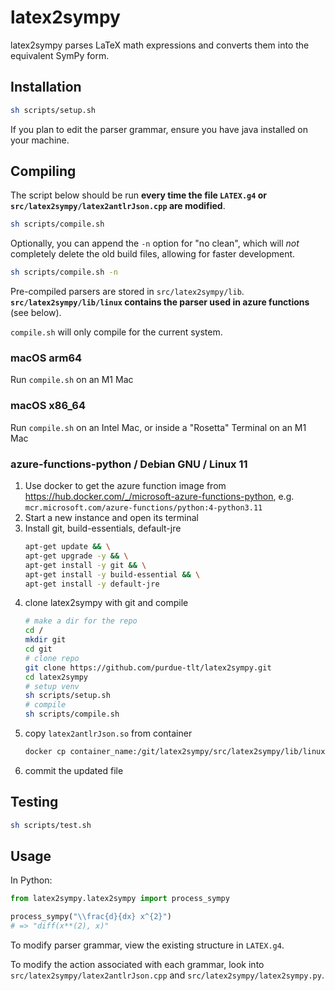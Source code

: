 # latex2sympy

latex2sympy parses LaTeX math expressions and converts them into the equivalent SymPy form.

## Installation

```sh
sh scripts/setup.sh
```

If you plan to edit the parser grammar, ensure you have java installed on your machine.

## Compiling

The script below should be run **every time the file `LATEX.g4` or `src/latex2sympy/latex2antlrJson.cpp` are modified**.

```sh
sh scripts/compile.sh
```

Optionally, you can append the `-n` option for "no clean", which will _not_ completely delete the old build files, allowing for faster development.

```sh
sh scripts/compile.sh -n
```

Pre-compiled parsers are stored in `src/latex2sympy/lib`. **`src/latex2sympy/lib/linux` contains the parser used in azure functions** (see below).

`compile.sh` will only compile for the current system.

### macOS arm64
Run `compile.sh` on an M1 Mac

### macOS x86_64
Run `compile.sh` on an Intel Mac, or inside a "Rosetta" Terminal on an M1 Mac

### azure-functions-python / Debian GNU / Linux 11

1. Use docker to get the azure function image from https://hub.docker.com/_/microsoft-azure-functions-python, e.g. `mcr.microsoft.com/azure-functions/python:4-python3.11`
1. Start a new instance and open its terminal
1. Install git, build-essentials, default-jre
	```sh
	apt-get update && \
	apt-get upgrade -y && \
	apt-get install -y git && \
	apt-get install -y build-essential && \
	apt-get install -y default-jre

	```
1. clone latex2sympy with git and compile
	```sh
	# make a dir for the repo
	cd /
	mkdir git
	cd git
	# clone repo
	git clone https://github.com/purdue-tlt/latex2sympy.git
	cd latex2sympy
	# setup venv
	sh scripts/setup.sh
	# compile
	sh scripts/compile.sh
	```
1. copy `latex2antlrJson.so` from container
	```sh
	docker cp container_name:/git/latex2sympy/src/latex2sympy/lib/linux/latex2antlrJson.so ~/git/purdue/github/latex2sympy/src/latex2sympy/lib/linux/
	```
1. commit the updated file

## Testing

```sh
sh scripts/test.sh
```

## Usage

In Python:

```python
from latex2sympy.latex2sympy import process_sympy

process_sympy("\\frac{d}{dx} x^{2}")
# => "diff(x**(2), x)"
```

To modify parser grammar, view the existing structure in `LATEX.g4`.

To modify the action associated with each grammar, look into `src/latex2sympy/latex2antlrJson.cpp` and `src/latex2sympy/latex2sympy.py`.
